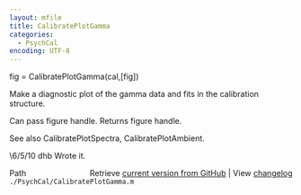 ```yaml
---
layout: mfile
title: CalibratePlotGamma
categories:
  - PsychCal
encoding: UTF-8
---
```


fig = CalibratePlotGamma(cal,[fig])

Make a diagnostic plot of the gamma data and fits in the
calibration structure.

Can pass figure handle. Returns figure handle.

See also CalibratePlotSpectra, CalibratePlotAmbient.

\6/5/10  dhb  Wrote it.


<div class="code_header" style="text-align:right;">
  <span style="float:left;">Path&nbsp;&nbsp;</span> <span class="counter">Retrieve <a href=
  "https://raw.github.com/Psychtoolbox-3/Psychtoolbox-3/beta/./PsychCal/CalibratePlotGamma.m">current version from GitHub</a> | View <a href=
  "https://github.com/Psychtoolbox-3/Psychtoolbox-3/commits/beta/./PsychCal/CalibratePlotGamma.m">changelog</a></span>
</div>
<div class="code">
  <code>./PsychCal/CalibratePlotGamma.m</code>
</div>

